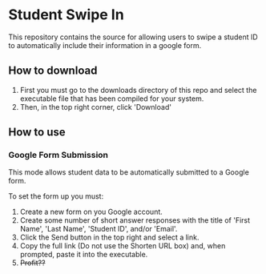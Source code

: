 # Student Swipe In
This repository contains the source for allowing users to swipe a student ID to automatically include their information in a google form.

## How to download
1) First you must go to the downloads directory of this repo and select the executable file that has been compiled for your system.
2) Then, in the top right corner, click 'Download'

## How to use
### Google Form Submission
This mode allows student data to be automatically submitted to a Google form.

To set the form up you must:
1) Create a new form on you Google account.
2) Create some number of short answer responses with the title of 'First Name', 'Last Name', 'Student ID', and/or 'Email'.
3) Click the Send button in the top right and select a link.
4) Copy the full link (Do not use the Shorten URL box) and, when prompted, paste it into the executable.
5) ~~Profit??~~
